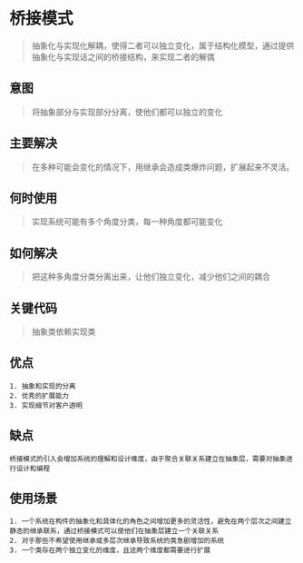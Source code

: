 # 桥接模式
> 抽象化与实现化解耦，使得二者可以独立变化，属于结构化模型，通过提供抽象化与实现话之间的桥接结构，来实现二者的解偶

## 意图
> 将抽象部分与实现部分分离，使他们都可以独立的变化

## 主要解决
> 在多种可能会变化的情况下，用继承会造成类爆炸问题，扩展起来不灵活。

## 何时使用
> 实现系统可能有多个角度分类，每一种角度都可能变化

## 如何解决
>  把这种多角度分类分离出来，让他们独立变化，减少他们之间的耦合

## 关键代码
> 抽象类依赖实现类

## 优点
	1. 抽象和实现的分离
	2. 优秀的扩展能力
	3. 实现细节对客户透明

## 缺点
	桥接模式的引入会增加系统的理解和设计难度，由于聚合关联关系建立在抽象层，需要对抽象进行设计和编程
	
## 使用场景
	1. 一个系统在构件的抽象化和具体化的角色之间增加更多的灵活性，避免在两个层次之间建立静态的继承联系，通过桥接模式可以使他们在抽象层建立一个关联关系
	2. 对于那些不希望使用继承或多层次继承导致系统的类急剧增加的系统
	3. 一个类存在两个独立变化的维度，且这两个维度都需要进行扩展
	